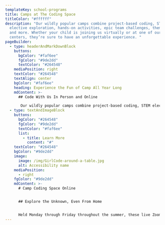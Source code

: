 ```yaml
---
templateKey: school-programs
title: Camps at The Coding Space
titleColor: "#ffffff"
description: "Our wildly popular camps combine project-based coding, STEM
  elective exploration, hands-on activities, epic team challenges, theme days,
  and more. Whether your child is joining us virtually or at one of our coding
  centers, they’re sure to have an unforgettable experience. "
pageBuilder:
  - type: headerAndMarkDownBlock
    buttons:
      bgColor: "#faf6ee"
      fgColor: "#9de2dd"
      textColor: "#264548"
    mediaPosition: right
    textColor: "#264548"
    textAlign: center
    bgColor: "#faf6ee"
    heading: Experience the Fun of Camp All Year Long
    mdContent: >-
      ## Code With Us In Person and Online

       Our wildly popular camps combine project-based coding, STEM elective exploration, hands-on activities, epic team challenges, theme days, and more. Whether your child is joining us virtually or at one of our coding centers, they’re sure to have an unforgettable experience.
  - type: textAndImageBlock
    buttons:
      bgColor: "#264548"
      fgColor: "#9de2dd"
      textColor: "#faf6ee"
      list:
        - title: Learn More
          content: "#"
    textColor: "#264548"
    bgColor: "#9de2dd"
    image:
      image: /img/GirlCode-around-a-table.jpg
      alt: Accessibility name
    mediaPosition:
      - right
    fgColor: "#9de2dd"
    mdContent: >-
      # Camp Coding Space Online


      ## Explore the Unknown, Even From Home


      Held Monday through Friday throughout the summer, these live Zoom classes bring kids together to explore coding challenges, STEM subjects, and fun screen-free activities.
---
```

